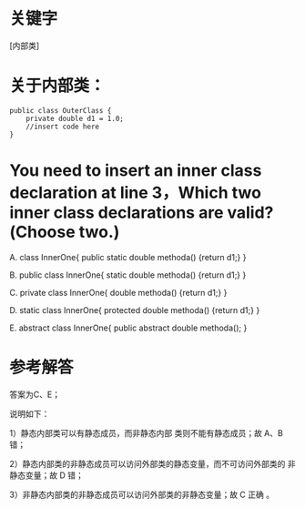 # 关键字

\[内部类\]

# 关于内部类：

```
public class OuterClass {
    private double d1 = 1.0;
    //insert code here
}
```

# You need to insert an inner class declaration at line 3，Which two inner class declarations are valid?\(Choose two.\)

A. class InnerOne{ public static double methoda\(\) {return d1;} }

B. public class InnerOne{ static double methoda\(\) {return d1;} }

C. private class InnerOne{ double methoda\(\) {return d1;} }

D. static class InnerOne{ protected double methoda\(\) {return d1;} }

E. abstract class InnerOne{ public abstract double methoda\(\); }

# 参考解答

答案为C、E；

说明如下：

1）静态内部类可以有静态成员，而非静态内部类则不能有静态成员；故 A、B 错；

2）静态内部类的非静态成员可以访问外部类的静态变量，而不可访问外部类的非静态变量；故 D 错；

3）非静态内部类的非静态成员可以访问外部类的非静态变量；故 C 正确 。





